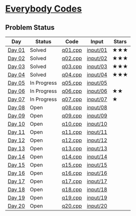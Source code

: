 # [Everybody Codes](https://everybody.codes/event/2024/quests)
## Problem Status

| **Day** | **Status**     | **Code**        | **Input**          | **Stars** |
|---------|----------------|------------------|---------------------|-----------|
| [Day 01](https://everybody.codes/event/2024/quests/1) | Solved | [q01.cpp](./code/q01.cpp) | [input/01](./input/01/) | ★★★ |
| [Day 02](https://everybody.codes/event/2024/quests/2) | Solved | [q02.cpp](./code/q02.cpp) | [input/02](./input/02/) | ★★★ |
| [Day 03](https://everybody.codes/event/2024/quests/3) | Solved | [q03.cpp](./code/q03.cpp) | [input/03](./input/03/) | ★★★ |
| [Day 04](https://everybody.codes/event/2024/quests/4) | Solved | [q04.cpp](./code/q04.cpp) | [input/04](./input/04/) | ★★★ |
| [Day 05](https://everybody.codes/event/2024/quests/5) | In Progress | [q05.cpp](./code/q05.cpp) | [input/05](./input/05/) | |
| [Day 06](https://everybody.codes/event/2024/quests/6) | In Progress | [q06.cpp](./code/q06.cpp) | [input/06](./input/06/) | ★★ |
| [Day 07](https://everybody.codes/event/2024/quests/7) | In Progress | [q07.cpp](./code/q07.cpp) | [input/07](./input/07/) | ★ |
| [Day 08](https://everybody.codes/event/2024/quests/8) | Open | [q08.cpp](./code/q08.cpp) | [input/08](./input/08/) | |
| [Day 09](https://everybody.codes/event/2024/quests/9) | Open | [q09.cpp](./code/q09.cpp) | [input/09](./input/09/) | |
| [Day 10](https://everybody.codes/event/2024/quests/10) | Open | [q10.cpp](./code/q10.cpp) | [input/10](./input/10/) | |
| [Day 11](https://everybody.codes/event/2024/quests/11) | Open | [q11.cpp](./code/q11.cpp) | [input/11](./input/11/) | |
| [Day 12](https://everybody.codes/event/2024/quests/12) | Open | [q12.cpp](./code/q12.cpp) | [input/12](./input/12/) | |
| [Day 13](https://everybody.codes/event/2024/quests/13) | Open | [q13.cpp](./code/q13.cpp) | [input/13](./input/13/) | |
| [Day 14](https://everybody.codes/event/2024/quests/14) | Open | [q14.cpp](./code/q14.cpp) | [input/14](./input/14/) | |
| [Day 15](https://everybody.codes/event/2024/quests/15) | Open | [q15.cpp](./code/q15.cpp) | [input/15](./input/15/) | |
| [Day 16](https://everybody.codes/event/2024/quests/16) | Open | [q16.cpp](./code/q16.cpp) | [input/16](./input/16/) | |
| [Day 17](https://everybody.codes/event/2024/quests/17) | Open | [q17.cpp](./code/q17.cpp) | [input/17](./input/17/) | |
| [Day 18](https://everybody.codes/event/2024/quests/18) | Open | [q18.cpp](./code/q18.cpp) | [input/18](./input/18/) | |
| [Day 19](https://everybody.codes/event/2024/quests/19) | Open | [q19.cpp](./code/q19.cpp) | [input/19](./input/19/) | |
| [Day 20](https://everybody.codes/event/2024/quests/20) | Open | [q20.cpp](./code/q20.cpp) | [input/20](./input/20/) | |
